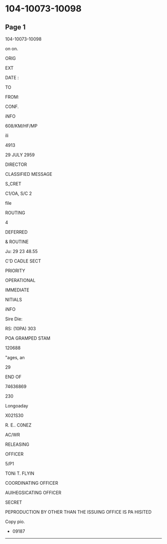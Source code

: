 # 104-10073-10098

## Page 1

104-10073-10098

on on.

ORIG

EXT

DATE :

TO

FROM:

CONF.

iNFO

608/KM/HF/MP

ili

4913

29 JULY 2959

DIRECTOR

CLASSIFIED MESSAGE

S_CRET

C1/OA, S/C 2

file

ROUTING

4

DEFERRED

& ROUTINE

Ju: 29 23 48.55

C'D CADLE SECT

PRIORITY

OPERATIONAL

IMMEDIATE

NITIALS

iNFO

Sire Die:

RS: (10PA) 303

POA GRAMPED STAM

120688

"ages, an

29

END OF

74636869

230

Longoaday

X021S30

R. E.. C0NEZ

AC/WR

RELEASING

OFFICER

5/P1

TONi T. FLYIN

COORDINATING OFFICER

AUIHEGSICATING OFFICER

SECRET

PEPRODUCTION BY OTHER THAN THE ISSUING OFFICE IS PA HISITED

Copy pio.

* 09187

---

